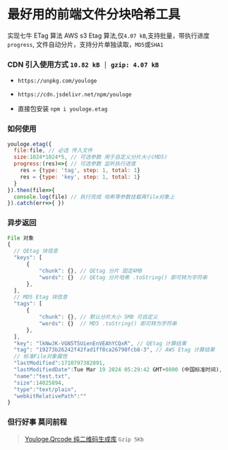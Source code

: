 # 最好用的前端文件分块哈希工具

实现七牛 ETag 算法 AWS s3 Etag 算法,仅`4.07 kB`,支持批量，带执行进度`progress`,
文件自动分片，支持分片单独读取，`MD5`或`SHA1`

### CDN 引入使用方式 `10.82 kB │ gzip: 4.07 kB`
- `https://unpkg.com/youloge`
- `https://cdn.jsdelivr.net/npm/youloge`

- 直接包安装 `npm i youloge.etag`

### 如何使用 
```js
youloge.etag({
  file:file, // 必选 传入文件
  size:1024*1024*5, // 可选参数 用于自定义分片大小(MD5)
  progress:(res)=>{ // 可选参数 监听执行进度
    res = {type: 'tag', step: 1, total: 1}
    res = {type: 'key', step: 1, total: 1}
  }
}).then(file=>{
  console.log(file) // 执行完成 哈希等参数挂载再file对象上
}).catch(err=>{ })
```

### 异步返回
```js
File 对象
{
  // QEtag 块信息
  "keys": [
      {
          "chunk": {}, // QEtag 分片 固定4MB
          "words": {}  // QEtag 分片哈希 .toString() 即可转为字符串
      },
  ],
  // MD5 Etag 块信息
  "tags": [
      {
          "chunk": {}, // 默认分片大小 5MB 可自定义
          "words": {}  // MD5 .toString() 即可转为字符串
      },
  ],
  "key": "lkNwJK-VGN5T5UienEnVEAhYCQxR", // QEtag 计算结果
  "tag": "19273b26242f42fad1ff8ca26790fcb8-3", // AWS Etag 计算结果
  // 标准File对象属性
  "lastModified":1710797382891,
  "lastModifiedDate":Tue Mar 19 2024 05:29:42 GMT+0800 (中国标准时间),
  "name":"test.txt",
  "size":14025894,
  "type":"text/plain",
  "webkitRelativePath":""
}
```

### 但行好事 莫问前程

> [Youloge.Qrcode 纯二维码生成库](https://github.com/youfeed/youloge.qrcode) `Gzip 5Kb`